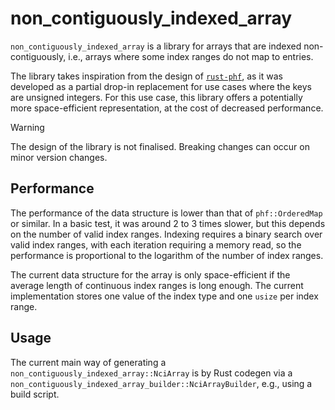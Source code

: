 # non_contiguously_indexed_array

`non_contiguously_indexed_array` is a library for arrays that are indexed non-contiguously, i.e., arrays where some index ranges do not map to entries.

The library takes inspiration from the design of [`rust-phf`](https://github.com/rust-phf/rust-phf), as it was developed as a partial drop-in replacement for use cases where the keys are unsigned integers. For this use case, this library offers a potentially more space-efficient representation, at the cost of decreased performance.

> [!WARNING]
> The design of the library is not finalised. Breaking changes can occur on minor version changes.

## Performance
The performance of the data structure is lower than that of `phf::OrderedMap` or similar. In a basic test, it was around 2 to 3 times slower, but this depends on the number of valid index ranges.
Indexing requires a binary search over valid index ranges, with each iteration requiring a memory read, so the performance is proportional to the logarithm of the number of index ranges.

The current data structure for the array is only space-efficient if the average length of continuous index ranges is long enough. The current implementation stores one value of the index type and one `usize` per index range. 

## Usage
The current main way of generating a `non_contiguously_indexed_array::NciArray` is by Rust codegen via a `non_contiguously_indexed_array_builder::NciArrayBuilder`, e.g., using a build script.
